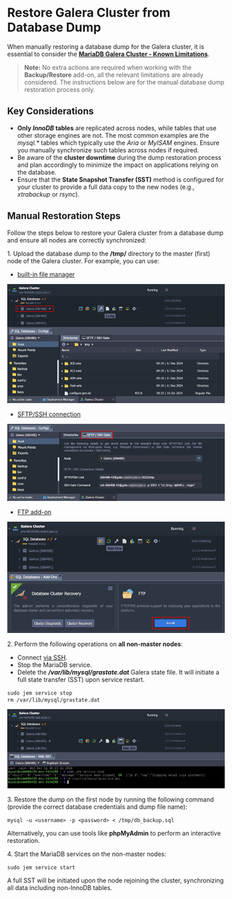 # Restore Galera Cluster from Database Dump

When manually restoring a database dump for the Galera cluster, it is essential to consider the **[MariaDB Galera Cluster - Known Limitations](https://mariadb.com/kb/en/mariadb-galera-cluster-known-limitations/)**.

> **Note:** No extra actions are required when working with the **Backup/Restore** add-on, all the relevant limitations are already considered. The instructions below are for the manual database dump restoration process only.

## Key Considerations

- **Only *InnoDB* tables** are replicated across nodes, while tables that use other storage engines are not. The most common examples are the *mysql.\** tables which typically use the *Aria* or *MyISAM* engines. Ensure you manually synchronize such tables across nodes if required.
- Be aware of the **cluster downtime** during the dump restoration process and plan accordingly to minimize the impact on applications relying on the database.
- Ensure that the **State Snapshot Transfer (SST)** method is configured for your cluster to provide a full data copy to the new nodes  (e.g., *xtrabackup* or *rsync*).

## Manual Restoration Steps

Follow the steps below to restore your Galera cluster from a database dump and ensure all nodes are correctly synchronized:

1\. Upload the database dump to the **/tmp/** directory to the master (first) node of the Galera cluster. For example, you can use:

- [built-in file manager](https://www.virtuozzo.com/application-platform-docs/configuration-file-manager/)

![file manager](/images/manual-galera-restoration/01-file-manager.png)

- [SFTP/SSH connection](https://www.virtuozzo.com/application-platform-docs/ssh-protocols/)

![SFTP connection](/images/manual-galera-restoration/02-sftp-connection.png)

- [FTP add-on](https://www.virtuozzo.com/application-platform-docs/ftp-ftps-support/)

![FTP add-on](/images/manual-galera-restoration/03-ftp-addon.png)

2\. Perform the following operations on **all non-master nodes**:

- Connect [via SSH](https://www.virtuozzo.com/application-platform-docs/ssh-access-overview/).
- Stop the MariaDB service.
- Delete the ***/var/lib/mysql/grastate.dat*** Galera state file. It will initiate a full state transfer (SST) upon service restart.

```
sudo jem service stop
rm /var/lib/mysql/grastate.dat
```

![Web SSH access](/images/manual-galera-restoration/04-web-ssh-access.png)

3\. Restore the dump on the first node by running the following command (provide the correct database credentials and dump file name):

```
mysql -u <username> -p <password> < /tmp/db_backup.sql
```

Alternatively, you can use tools like **phpMyAdmin** to perform an interactive restoration.

4\. Start the MariaDB services on the non-master nodes:

```
sudo jem service start
```

A full SST will be initiated upon the node rejoining the cluster, synchronizing all data including non-InnoDB tables.